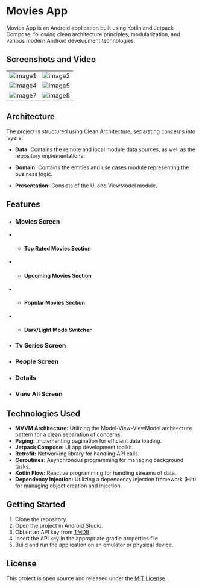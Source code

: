 # Movies App

Movies App is an Android application built using Kotlin and Jetpack Compose, following clean architecture principles, modularization, and various modern Android development technologies.

## Screenshots and Video

<table>
  <tr>
    <td><img src="https://github.com/AhmadShubita/MoviesApp/blob/main/Home%20Page.png" alt="image1"></td>
    <td><img src="https://github.com/AhmadShubita/MoviesApp/blob/main/Home2%20Page.png" alt="image2"></td>  </tr>
  <tr>
    <td><img src="https://github.com/AhmadShubita/MoviesApp/blob/main/Tv%20Page.png" alt="image4"></td>
    <td><img src="https://github.com/AhmadShubita/MoviesApp/blob/main/People%20Screen.png" alt="image5"></td>
  </tr>
  <tr>
    <td><img src="https://github.com/AhmadShubita/MoviesApp/blob/main/Details%20Screen.png" alt="image7"></td>
    <td><img src="https://github.com/AhmadShubita/MoviesApp/blob/main/All%20Movies.png" alt="image8"></td>
  </tr>
</table>

## Architecture

The project is structured using Clean Architecture, separating concerns into layers:

- **Data:** Contains the remote and local module data sources, as well as the repository implementations.

- **Domain:** Contains the entities and use cases module representing the business logic.

- **Presentation:** Consists of the UI and ViewModel module.

## Features

- ### Movies Screen

- - #### Top Rated Movies Section

- - #### Upcoming Movies Section

- - #### Popular Movies Section

- - #### Dark/Light Mode Switcher

- ### Tv Series Screen

- ### People Screen

- ### Details

- ### View All Screen

## Technologies Used

- **MVVM Architecture:** Utilizing the Model-View-ViewModel architecture pattern for a clean separation of concerns.
- **Paging:** Implementing pagination for efficient data loading.
- **Jetpack Compose:** UI app development toolkit.
- **Retrofit:** Networking library for handling API calls.
- **Coroutines:** Asynchronous programming for managing background tasks.
- **Kotlin Flow:** Reactive programming for handling streams of data.
- **Dependency Injection:** Utilizing a dependency injection framework (Hilt) for managing object creation and injection.

## Getting Started

1. Clone the repository.
2. Open the project in Android Studio.
3. Obtain an API key from [TMDB](https://www.themoviedb.org/).
4. Insert the API key in the appropriate gradle.properties file.
5. Build and run the application on an emulator or physical device.

## License

This project is open source and released under the [MIT License](LICENSE).
